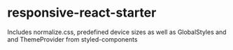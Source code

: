 # responsive-react-starter
Includes normalize.css, predefined device sizes as well as GlobalStyles and and ThemeProvider from styled-components
